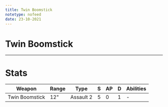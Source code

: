 ```yaml
---
title: Twin Boomstick
notetype: nofeed
date: 23-10-2021
---
```


# Twin Boomstick

---

# Stats

| Weapon         | Range | Type      | S   | AP  | D   | Abilities |
| -------------- | ----- | --------- | --- | --- | --- | --------- |
| Twin Boomstick | 12"   | Assault 2 | 5   | 0   | 1   | -         |